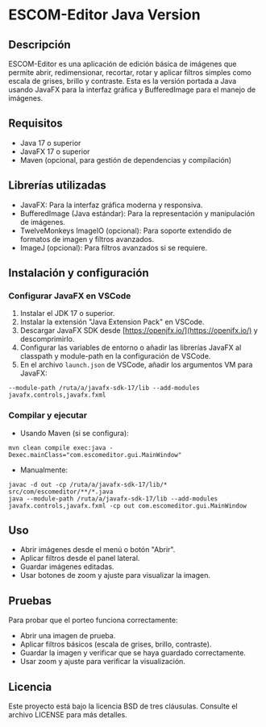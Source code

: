 # ESCOM-Editor Java Version

## Descripción
ESCOM-Editor es una aplicación de edición básica de imágenes que permite abrir, redimensionar, recortar, rotar y aplicar filtros simples como escala de grises, brillo y contraste. Esta es la versión portada a Java usando JavaFX para la interfaz gráfica y BufferedImage para el manejo de imágenes.

## Requisitos
- Java 17 o superior
- JavaFX 17 o superior
- Maven (opcional, para gestión de dependencias y compilación)

## Librerías utilizadas
- JavaFX: Para la interfaz gráfica moderna y responsiva.
- BufferedImage (Java estándar): Para la representación y manipulación de imágenes.
- TwelveMonkeys ImageIO (opcional): Para soporte extendido de formatos de imagen y filtros avanzados.
- ImageJ (opcional): Para filtros avanzados si se requiere.

## Instalación y configuración

### Configurar JavaFX en VSCode
1. Instalar el JDK 17 o superior.
2. Instalar la extensión "Java Extension Pack" en VSCode.
3. Descargar JavaFX SDK desde [https://openjfx.io/](https://openjfx.io/) y descomprimirlo.
4. Configurar las variables de entorno o añadir las librerías JavaFX al classpath y module-path en la configuración de VSCode.
5. En el archivo `launch.json` de VSCode, añadir los argumentos VM para JavaFX:
```
--module-path /ruta/a/javafx-sdk-17/lib --add-modules javafx.controls,javafx.fxml
```

### Compilar y ejecutar
- Usando Maven (si se configura):
```
mvn clean compile exec:java -Dexec.mainClass="com.escomeditor.gui.MainWindow"
```
- Manualmente:
```
javac -d out -cp /ruta/a/javafx-sdk-17/lib/* src/com/escomeditor/**/*.java
java --module-path /ruta/a/javafx-sdk-17/lib --add-modules javafx.controls,javafx.fxml -cp out com.escomeditor.gui.MainWindow
```

## Uso
- Abrir imágenes desde el menú o botón "Abrir".
- Aplicar filtros desde el panel lateral.
- Guardar imágenes editadas.
- Usar botones de zoom y ajuste para visualizar la imagen.

## Pruebas
Para probar que el porteo funciona correctamente:
- Abrir una imagen de prueba.
- Aplicar filtros básicos (escala de grises, brillo, contraste).
- Guardar la imagen y verificar que se haya guardado correctamente.
- Usar zoom y ajuste para verificar la visualización.

## Licencia
Este proyecto está bajo la licencia BSD de tres cláusulas. Consulte el archivo LICENSE para más detalles.
